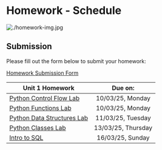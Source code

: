 # Homework - Schedule
![./homework-img.jpg](https://miro.medium.com/v2/resize:fit:1400/0*vF1halv_DIaNyDwe)

## Submission
Please fill out the form below to submit your homework:

[Homework Submission Form](https://docs.google.com/forms/d/e/1FAIpQLSczjC5_G_P1NIU0-lmfCKZ1_7sAaxFZ9TQ0cFx3nPYF8MfuMw/viewform)

| Unit 1 Homework                                                                                                                                              | Due on:         | 
| ------------------------------------------------------------------------------------------------------------------------------------------------------| :-------------------:| 
| [Python Control Flow Lab](#)                                                                   |  10/03/25, Monday | 
| [Python Functions Lab](#)                                                                         |  10/03/25, Monday | 
| [Python Data Structures Lab](#)                                                             |  11/03/25, Tuesday | 
| [Python Classes Lab](#)                                                                             |  13/03/25, Thursday | 
| [Intro to SQL](#)                                                                                     |  16/03/25, Sunday | 

